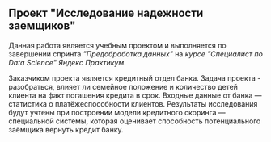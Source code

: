 ## Проект "Исследование надежности заемщиков"
Данная работа является учебным проектом и выполняется по завершении спринта _"Предобработка данных"_ на _курсе "Специалист по Data Science" Яндекс Практикум_.  

Заказчиком проекта является кредитный отдел банка. Задача проекта - разобраться, влияет ли семейное положение и количество детей клиента на факт погашения кредита в срок. Входные данные от банка — статистика о платёжеспособности клиентов. Результаты исследования будут учтены при построении модели кредитного скоринга — специальной системы, которая оценивает способность потенциального заёмщика вернуть кредит банку.


